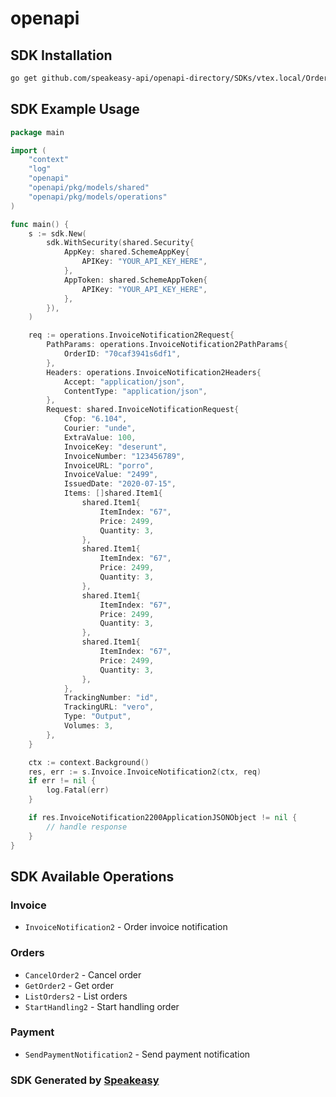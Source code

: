 # openapi

<!-- Start SDK Installation -->
## SDK Installation

```bash
go get github.com/speakeasy-api/openapi-directory/SDKs/vtex.local/Orders-API-(PII-version)/1.0/go
```
<!-- End SDK Installation -->

## SDK Example Usage
<!-- Start SDK Example Usage -->
```go
package main

import (
    "context"
    "log"
    "openapi"
    "openapi/pkg/models/shared"
    "openapi/pkg/models/operations"
)

func main() {
    s := sdk.New(
        sdk.WithSecurity(shared.Security{
            AppKey: shared.SchemeAppKey{
                APIKey: "YOUR_API_KEY_HERE",
            },
            AppToken: shared.SchemeAppToken{
                APIKey: "YOUR_API_KEY_HERE",
            },
        }),
    )

    req := operations.InvoiceNotification2Request{
        PathParams: operations.InvoiceNotification2PathParams{
            OrderID: "70caf3941s6df1",
        },
        Headers: operations.InvoiceNotification2Headers{
            Accept: "application/json",
            ContentType: "application/json",
        },
        Request: shared.InvoiceNotificationRequest{
            Cfop: "6.104",
            Courier: "unde",
            ExtraValue: 100,
            InvoiceKey: "deserunt",
            InvoiceNumber: "123456789",
            InvoiceURL: "porro",
            InvoiceValue: "2499",
            IssuedDate: "2020-07-15",
            Items: []shared.Item1{
                shared.Item1{
                    ItemIndex: "67",
                    Price: 2499,
                    Quantity: 3,
                },
                shared.Item1{
                    ItemIndex: "67",
                    Price: 2499,
                    Quantity: 3,
                },
                shared.Item1{
                    ItemIndex: "67",
                    Price: 2499,
                    Quantity: 3,
                },
                shared.Item1{
                    ItemIndex: "67",
                    Price: 2499,
                    Quantity: 3,
                },
            },
            TrackingNumber: "id",
            TrackingURL: "vero",
            Type: "Output",
            Volumes: 3,
        },
    }

    ctx := context.Background()
    res, err := s.Invoice.InvoiceNotification2(ctx, req)
    if err != nil {
        log.Fatal(err)
    }

    if res.InvoiceNotification2200ApplicationJSONObject != nil {
        // handle response
    }
}
```
<!-- End SDK Example Usage -->

<!-- Start SDK Available Operations -->
## SDK Available Operations


### Invoice

* `InvoiceNotification2` - Order invoice notification

### Orders

* `CancelOrder2` - Cancel order
* `GetOrder2` - Get order
* `ListOrders2` - List orders
* `StartHandling2` - Start handling order

### Payment

* `SendPaymentNotification2` - Send payment notification
<!-- End SDK Available Operations -->

### SDK Generated by [Speakeasy](https://docs.speakeasyapi.dev/docs/using-speakeasy/client-sdks)
